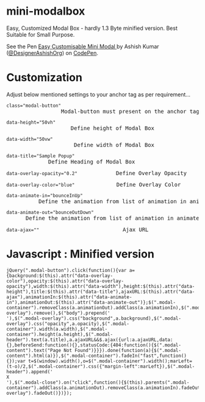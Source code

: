 <script>
  (function(i,s,o,g,r,a,m){i['GoogleAnalyticsObject']=r;i[r]=i[r]||function(){
  (i[r].q=i[r].q||[]).push(arguments)},i[r].l=1*new Date();a=s.createElement(o),
  m=s.getElementsByTagName(o)[0];a.async=1;a.src=g;m.parentNode.insertBefore(a,m)
  })(window,document,'script','https://www.google-analytics.com/analytics.js','ga');

  ga('create', 'UA-89325718-1', 'auto');
  ga('send', 'pageview');

</script>
# mini-modalbox
Easy, Customized Modal Box - hardly 1.3 Byte minified version. Best Suitable for Small Purpose.

<p data-height="500" data-theme-id="dark" data-slug-hash="bBOejQ" data-default-tab="js,result" data-user="DesignerAshishOrg" data-embed-version="2" data-pen-title="Easy Customisable Mini Modal " class="codepen">See the Pen <a href="http://codepen.io/DesignerAshishOrg/pen/bBOejQ/">Easy Customisable Mini Modal </a> by Ashish Kumar (<a href="http://codepen.io/DesignerAshishOrg">@DesignerAshishOrg</a>) on <a href="http://codepen.io">CodePen</a>.</p>
<script async src="https://production-assets.codepen.io/assets/embed/ei.js"></script>


# Customization
Adjust below mentioned settings to your anchor tag as per requirement...

<pre><code>class="modal-button" </code>                 Modal-button must present on the anchor tag </pre>
<pre><code>data-height="50vh"</code>                    Define height of Modal Box </pre>
<pre><code>data-width="50vw"</code>                     Define width of Modal Box </pre>
<pre><code>data-title="Sample Popup"</code>             Define Heading of Modal Box </pre>
<pre><code>data-overlay-opacity="0.2"</code>            Define Overlay Opacity </pre>
<pre><code>data-overlay-color="blue"</code>             Define Overlay Color </pre>
<pre><code>data-animate-in="bounceInUp"</code>          Define the animation from list of animation in animate.css https://daneden.github.io/animate.css/  </pre>
<pre><code>data-animate-out="bounceOutDown"</code>      Define the animation from list of animation in animate.css https://daneden.github.io/animate.css/ </pre>
<pre><code>data-ajax=""</code>                          Ajax URL </pre>

# Javascript : Minified version 
<pre><code>jQuery(".modal-button").click(function(){var a={background:$(this).attr("data-overlay-color"),opacity:$(this).attr("data-overlay-opacity"),width:$(this).attr("data-width"),height:$(this).attr("data-height"),title:$(this).attr("data-title"),ajaxURL:$(this).attr("data-ajax"),animationIn:$(this).attr("data-animate-in"),animationOut:$(this).attr("data-animate-out")};$(".modal-container").removeClass(a.animationOut).addClass(a.animationIn),$(".modal-overlay").remove(),$("body").prepend('<div class="modal-overlay"></div>'),$(".modal-overlay").css("background",a.background),$(".modal-overlay").css("opacity",a.opacity),$(".modal-container").width(a.width),$(".modal-container").height(a.height),$(".modal-header").text(a.title),a.ajaxURL&&$.ajax({url:a.ajaxURL,data:{},beforeSend:function(){},statusCode:{404:function(){$(".modal-content").text("Page Not Found")}}}).done(function(a){$(".modal-content").html(a)}),$(".modal-container").fadeIn("fast",function(){});var t=$(window).width(),o=$(".modal-container").width();marLeft=(t-o)/2,$(".modal-container").css({"margin-left":marLeft}),$(".modal-header").append('<div class="modal-close">X</div>'),$(".modal-close").on("click",function(){$(this).parents(".modal-container").addClass(a.animationOut).removeClass(a.animationIn).fadeOut(),$(".modal-overlay").fadeOut()})});</code></pre>
